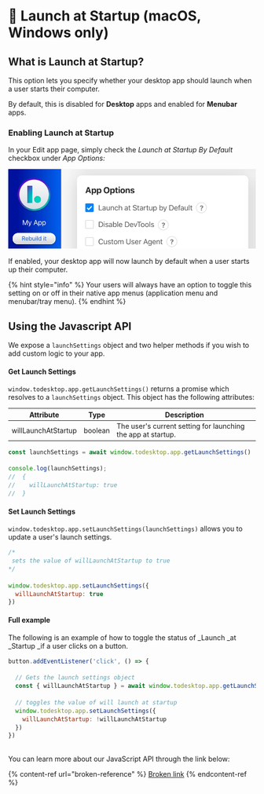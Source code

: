 # 🚀 Launch at Startup (macOS, Windows only)

## What is Launch at Startup?

This option lets you specify whether your desktop app should launch when a user starts their computer.

By default, this is disabled for **Desktop** apps and enabled for **Menubar** apps.



### Enabling Launch at Startup

In your Edit app page, simply check the _Launch at Startup By Default_ checkbox under _App Options:_

![App Options panel for toggling Launch at Startup by Default](<../.gitbook/assets/Launch app at startup.png>)

If enabled, your desktop app will now launch by default when a user starts up their computer.

{% hint style="info" %}
Your users will always have an option to toggle this setting on or off in their native app menus (application menu and menubar/tray menu).
{% endhint %}



## Using the Javascript API

We expose a `launchSettings`  object and two helper methods if you wish to add custom logic to your app. 

#### Get Launch Settings

`window.todesktop.app.getLaunchSettings()` returns a promise which resolves to a  `launchSettings`  object. This object has the following attributes:

| Attribute           | Type    | Description                                                  |
| ------------------- | ------- | ------------------------------------------------------------ |
| willLaunchAtStartup | boolean | The user's current setting for launching the app at startup. |

```javascript
const launchSettings = await window.todesktop.app.getLaunchSettings()

console.log(launchSettings);
//  { 
//    willLaunchAtStartup: true
//  }
```

####

#### Set Launch Settings

`window.todesktop.app.setLaunchSettings(launchSettings)` allows you to update a user's launch settings.

```javascript
/*
 sets the value of willLaunchAtStartup to true
*/

window.todesktop.app.setLaunchSettings({
  willLaunchAtStartup: true
})
```

####

#### Full example

The following is an example of how to toggle the status of _Launch _at _Startup _if a user clicks on a button.

```javascript
button.addEventListener('click', () => {

  // Gets the launch settings object
  const { willLaunchAtStartup } = await window.todesktop.app.getLaunchSettings()
  
  // toggles the value of will launch at startup
  window.todesktop.app.setLaunchSettings({
    willLaunchAtStartup: !willLaunchAtStartup
  })
})
    
```



You can learn more about our JavaScript API through the link below:

{% content-ref url="broken-reference" %}
[Broken link](broken-reference)
{% endcontent-ref %}
